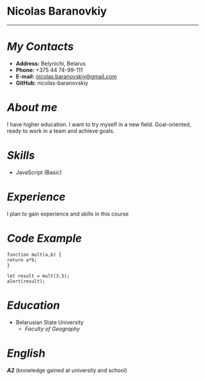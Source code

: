 # Nicolas Baranovkiy
****
# *My Contacts*
* **Address:** Belynichi, Belarus
* **Phone:** +375 44 74-99-111
* **E-mail:** nicolas.baranovskiy@gmail.com
* **GitHub:** nicolas-baranovskiy
# *About me*
I have higher education. I want to try myself in a new field. Goal-oriented, ready to work in a team and achieve goals.
# *Skills*
* JavaScript (Basic)
# *Experience*
I plan to gain experience and skills in this course
# *Code Example*
```
function mult(a,b) {
return a*b;
}

let result = mult(3,5);
alert(result);
```
# *Education*
* Belarusian State University
  + *Faculty of Geography*
# *English*
***A2*** (knowledge gained at university and school)
